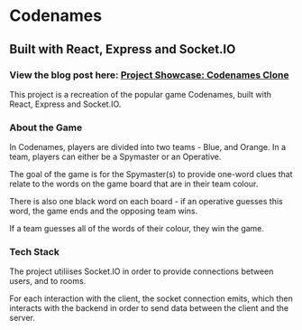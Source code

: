 # Codenames

## Built with React, Express and Socket.IO

### View the blog post here: [Project Showcase: Codenames Clone](https://zakarysutherland.hashnode.dev/project-showcase-codenames-clone)

This project is a recreation of the popular game Codenames, built with React, Express and Socket.IO.

### About the Game

In Codenames, players are divided into two teams - Blue, and Orange. In a team, players can either be a Spymaster or an Operative. 

The goal of the game is for the Spymaster(s) to provide one-word clues that relate to the words on the game board that are in their team colour. 

There is also one black word on each board - if an operative guesses this word, the game ends and the opposing team wins.

If a team guesses all of the words of their colour, they win the game.

### Tech Stack

The project utiliises Socket.IO in order to provide connections between users, and to rooms. 

For each interaction with the client, the socket connection emits, which then interacts with the backend in order to send data between the client and the server.